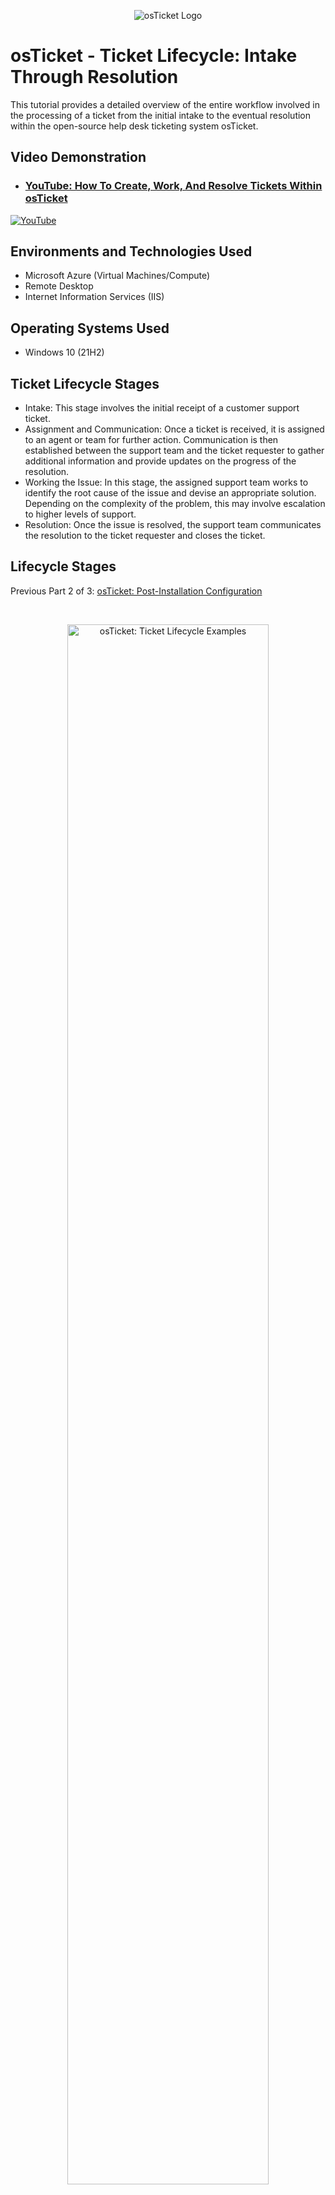 <p align="center">
<img src="https://static.wixstatic.com/shapes/2ebf04_6ddec2f2c2eb4cd4ada9cef3f6ace924.svg" alt="osTicket Logo"/>
</p>

<h1>osTicket - Ticket Lifecycle: Intake Through Resolution</h1>
This tutorial provides a detailed overview of the entire workflow involved in the processing of a ticket from the initial intake to the eventual resolution within the open-source help desk ticketing system osTicket.<br />


<h2>Video Demonstration</h2>

- ### [YouTube: How To Create, Work, And Resolve Tickets Within osTicket](https://youtu.be/l_xQASSZoYU)

[![YouTube](https://static.wixstatic.com/media/2ebf04_97c9213a8fed42c2adf5731ee34e1fa9~mv2.png)](https://youtu.be/l_xQASSZoYU)
</p>

<h2>Environments and Technologies Used</h2>

- Microsoft Azure (Virtual Machines/Compute)
- Remote Desktop
- Internet Information Services (IIS)

<h2>Operating Systems Used </h2>

- Windows 10</b> (21H2)

<h2>Ticket Lifecycle Stages</h2>

- Intake: This stage involves the initial receipt of a customer support ticket.
- Assignment and Communication: Once a ticket is received, it is assigned to an agent or team for further action. Communication is then established between the support team and the ticket requester to gather additional information and provide updates on the progress of the resolution.
- Working the Issue: In this stage, the assigned support team works to identify the root cause of the issue and devise an appropriate solution. Depending on the complexity of the problem, this may involve escalation to higher levels of support.
- Resolution: Once the issue is resolved, the support team communicates the resolution to the ticket requester and closes the ticket.

<h2>Lifecycle Stages</h2>
<p align="left"> Previous Part 2 of 3: <a href="https://github.com/stevenmnocent/post-install-config">osTicket: Post-Installation Configuration</a></p>
<br />

<p>
<p align="center"> 
<img src="https://static.wixstatic.com/media/2ebf04_a237d5c3c90c4893b61f86c895b7bec4~mv2.png" height="80%" width="80%" alt="osTicket: Ticket Lifecycle Examples"/>
</p>
<p>
Step 1: Navigate to localhost/osTicket.
</p>
<br />

<p>
<p align="center"> 
<img src="https://static.wixstatic.com/media/2ebf04_b3ba07f9729f4ef883ade027c89a4ff6~mv2.png" height="80%" width="80%" alt="osTicket: Ticket Lifecycle Examples"/>
</p>
<p>
Step 2: Click on "Open a New Ticket."
</p>
<br />

<p>
<p align="center"> 
<img src="https://static.wixstatic.com/media/2ebf04_eccbf785106e44e8af30930d88315cb4~mv2.png" height="80%" width="80%" alt="osTicket: Ticket Lifecycle Examples"/>
</p>
<p>
Step 3: Fill out the contact information input fields based on the user profile created in the previous part of the lab for User 1.
</p>
<br />

<p>
<p align="center"> 
<img src="https://static.wixstatic.com/media/2ebf04_6b6896a022394f00b3bee06c9d7f4f26~mv2.png" height="80%" width="80%" alt="osTicket: Ticket Lifecycle Examples"/>
</p>
<p>
Step 4: Select any help topic and enter an issue summary based on the scenario you want to create. Enter a brief description of the issue, then click on "Create Ticket."
</p>
<br />

<p>
<p align="center"> 
<img src="https://static.wixstatic.com/media/2ebf04_6187920340c94e8ab47f121788a9a1d5~mv2.png" height="80%" width="80%" alt="osTicket: Ticket Lifecycle Examples"/>
</p>
<p align="center"> 
<img src="https://static.wixstatic.com/media/2ebf04_52f7398a711748f9b330acb9c0e1eb8e~mv2.png" height="80%" width="80%" alt="osTicket: Ticket Lifecycle Examples"/>
</p>
<p>
Step 5: Create two more tickets: one from User 2 and another from User 1 again.
</p>
<br />

<p>
<p align="center"> 
<img src="https://static.wixstatic.com/media/2ebf04_ad97a9a88fac4aa98c254263729b4d83~mv2.png" height="80%" width="80%" alt="osTicket: Ticket Lifecycle Examples"/>
</p>
<p>
Step 6: Log out by going to localhost/osTicket/scp/index.php.
</p>
<br />

<p>
<p align="center"> 
<img src="https://static.wixstatic.com/media/2ebf04_30e776e008254f2385043580e8073add~mv2.png" height="80%" width="80%" alt="osTicket: Ticket Lifecycle Examples"/>
</p>
<p>
Step 7: Log in as Agent 1, created in the previous part of the lab.
</p>
<br />

<p>
<p align="center"> 
<img src="https://static.wixstatic.com/media/2ebf04_46a88366ccb64e7dbdd3536a63c20284~mv2.png" height="80%" width="80%" alt="osTicket: Ticket Lifecycle Examples"/>
</p>
<p>
Step 8: Select the first ticket that was created to start working it.
</p>
<br />

<p>
<p align="center"> 
<img src="https://static.wixstatic.com/media/2ebf04_cdf4ed8d8c79433b9b95afa33201970d~mv2.png" height="80%" width="80%" alt="osTicket: Ticket Lifecycle Examples"/>
</p>
<p>
Step 9: Start by updating the priority level, then leave a note explaining the reason for the update.
</p>
<br />

<p>
<p align="center"> 
<img src="https://static.wixstatic.com/media/2ebf04_bf9dc6bbe4eb4143b4d867d18048e121~mv2.png" height="80%" width="80%" alt="osTicket: Ticket Lifecycle Examples"/>
</p>
<p>
Step 10: Assign the ticket to the agent best equipped to handle it, based on their role.
</p>
<br />

<p>
<p align="center"> 
<img src="https://static.wixstatic.com/media/2ebf04_a43d998560694b30bcd8e7a151ae6581~mv2.png" height="80%" width="80%" alt="osTicket: Ticket Lifecycle Examples"/>
</p>
<p>
Step 11: Set the service-level agreement (SLA) and make a note of the reason for the update.
</p>
<br />

<p>
<p align="center"> 
<img src="https://static.wixstatic.com/media/2ebf04_63dfa80d66884b6fad45e5828ebab5fc~mv2.png" height="80%" width="80%" alt="osTicket: Ticket Lifecycle Examples"/>
</p>
<p>
Step 12: Assign the ticket to the appropriate department and leave a note explaining the reason for the update.
</p>
<br />

<p>
<p align="center"> 
<img src="https://static.wixstatic.com/media/2ebf04_556c6729d50c4785b328fcca75d803a5~mv2.png" height="80%" width="80%" alt="osTicket: Ticket Lifecycle Examples"/>
</p>
<p>
Step 13: Leave a reply outlining the course of action taken to solve the ticket, change the ticket status to "Resolved," and click "Post Reply."
</p>
<br />

<p>
<p align="center"> 
<img src="https://static.wixstatic.com/media/2ebf04_d3b676c556ae402292369c1d1c92ffc8~mv2.png" height="80%" width="80%" alt="osTicket: Ticket Lifecycle Examples"/>
</p>
<p align="center"> 
<img src="https://static.wixstatic.com/media/2ebf04_bb4f5b5aed2849ad896d3b18ac50e2da~mv2.png" height="80%" width="80%" alt="osTicket: Ticket Lifecycle Examples"/>
</p>
<p align="center"> 
<img src="https://static.wixstatic.com/media/2ebf04_f496fe4cf86947ed9905c1ae63db1793~mv2.png" height="80%" width="80%" alt="osTicket: Ticket Lifecycle Examples"/>
</p>
<p>
Step 14: Apply the same process to resolve subsequent support tickets, such as Ticket 2 and Ticket 3.
</p>
<br />

<p>
<p align="center"> 
<img src="https://static.wixstatic.com/media/2ebf04_d2e046dd88124f308a7deb0315ea9526~mv2.png" height="80%" width="80%" alt="osTicket: Ticket Lifecycle Examples"/>
</p>
<p>
Step 15: Provided that all the steps were executed accurately, the support ticket dashboard will be cleared of all support tickets.
</p>
<br />

<p align="center"><b><i>🙌💥People may hear your words, but they feel your attitude. ~ John C. Maxwell🙌💥</b></i></p>
